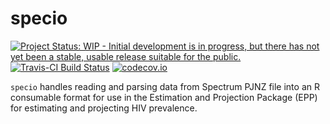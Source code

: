 # specio

[![Project Status: WIP - Initial development is in progress, but there has not yet been a stable, usable release suitable for the public.](http://www.repostatus.org/badges/latest/wip.svg)](http://www.repostatus.org/#wip)
[![Travis-CI Build Status](https://travis-ci.org/mrc-ide/specio?branch=master)](https://travis-ci.org/mrc-ide/specio)
[![codecov.io](https://codecov.io/github/mrc-ide/specio/coverage.svg?branch=master)](https://codecov.io/github/mrc-ide/specio?branch=master)

`specio` handles reading and parsing data from Spectrum PJNZ file into an R consumable format for use in the Estimation and Projection Package (EPP) for estimating and projecting HIV prevalence.
